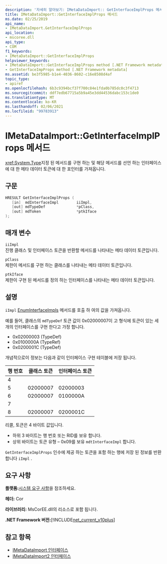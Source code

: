 ```yaml
---
description: '자세히 알아보기: IMetaDataImport:: GetInterfaceImplProps 메서드'
title: IMetaDataImport::GetInterfaceImplProps 메서드
ms.date: 02/25/2019
api_name:
- IMetaDataImport.GetInterfaceImplProps
api_location:
- mscoree.dll
api_type:
- COM
f1_keywords:
- IMetaDataImport::GetInterfaceImplProps
helpviewer_keywords:
- IMetaDataImport::GetInterfaceImplProps method [.NET Framework metadata]
- GetInterfaceImpProps method [.NET Framework metadata]
ms.assetid: be3f5985-b1e4-4036-8602-c16e8508d4af
topic_type:
- apiref
ms.openlocfilehash: 6b3c9394bcf37f700c84e1fda0b785dc0c3f4713
ms.sourcegitcommit: ddf7edb67715a5b9a45e3dd44536dabc153c1de0
ms.translationtype: MT
ms.contentlocale: ko-KR
ms.lasthandoff: 02/06/2021
ms.locfileid: "99783913"
---
```

# <a name="imetadataimportgetinterfaceimplprops-method"></a>IMetaDataImport::GetInterfaceImplProps 메서드

<xref:System.Type>지정 된 메서드를 구현 하는 및 해당 메서드를 선언 하는 인터페이스에 대 한 메타 데이터 토큰에 대 한 포인터를 가져옵니다.
  
## <a name="syntax"></a>구문  
  
```cpp  
HRESULT GetInterfaceImplProps (  
   [in]  mdInterfaceImpl        iiImpl,  
   [out] mdTypeDef              *pClass,  
   [out] mdToken                *ptkIface  
);  
```  
  
## <a name="parameters"></a>매개 변수  

 `iiImpl`  
 진행 클래스 및 인터페이스 토큰을 반환할 메서드를 나타내는 메타 데이터 토큰입니다.  
  
 `pClass`  
 제한이 메서드를 구현 하는 클래스를 나타내는 메타 데이터 토큰입니다.  
  
 `ptkIface`  
 제한이 구현 된 메서드를 정의 하는 인터페이스를 나타내는 메타 데이터 토큰입니다.  

## <a name="remarks"></a>설명

 `iImpl` [EnumInterfaceImpls](imetadataimport-enuminterfaceimpls-method.md) 메서드를 호출 하 여의 값을 가져옵니다.

 예를 들어, 클래스의 `mdTypeDef` 토큰 값이 0x02000007이 고 형식에 토큰이 있는 세 개의 인터페이스를 구현 한다고 가정 합니다.

- 0x02000003 (TypeDef)
- 0x0100000A (TypeRef)
- 0x0200001C (TypeDef)

개념적으로이 정보는 다음과 같이 인터페이스 구현 테이블에 저장 됩니다.

| 행 번호 | 클래스 토큰 | 인터페이스 토큰 |
|------------|-------------|-----------------|
| 4          |             |                 |
| 5          | 02000007    | 02000003        |
| 6          | 02000007    | 0100000A        |
| 7          |             |                 |
| 8          | 02000007    | 0200001C        |

리콜, 토큰은 4 바이트 값입니다.

- 하위 3 바이트는 행 번호 또는 RID를 보유 합니다.
- 상위 바이트는 토큰 유형 – 0x09를 보유 `mdtInterfaceImpl` 합니다.

`GetInterfaceImplProps` 인수에 제공 하는 토큰을 포함 하는 행에 저장 된 정보를 반환 합니다 `iImpl` .
  
## <a name="requirements"></a>요구 사항  

 **플랫폼:**[시스템 요구 사항](../../get-started/system-requirements.md)을 참조하세요.  
  
 **헤더:** Cor  
  
 **라이브러리:** MsCorEE.dll의 리소스로 포함 됩니다.  
  
 **.NET Framework 버전:**[!INCLUDE[net_current_v10plus](../../../../includes/net-current-v10plus-md.md)]  
  
## <a name="see-also"></a>참고 항목

- [IMetaDataImport 인터페이스](imetadataimport-interface.md)
- [IMetaDataImport2 인터페이스](imetadataimport2-interface.md)
